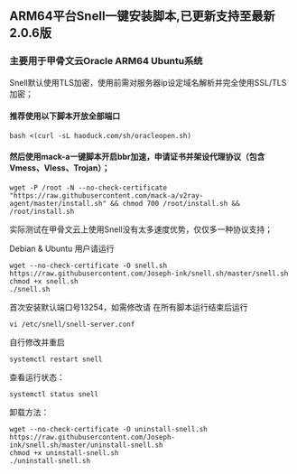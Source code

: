 ## ARM64平台Snell一键安装脚本,已更新支持至最新2.0.6版

### 主要用于甲骨文云Oracle ARM64 Ubuntu系统

Snell默认使用TLS加密，使用前需对服务器ip设定域名解析并完全使用SSL/TLS加密；

#### 推荐使用以下脚本开放全部端口

```
bash <(curl -sL haoduck.com/sh/oracleopen.sh)
```

#### 然后使用mack-a一键脚本开启bbr加速，申请证书并架设代理协议（包含Vmess、Vless、Trojan）；

```
wget -P /root -N --no-check-certificate "https://raw.githubusercontent.com/mack-a/v2ray-agent/master/install.sh" && chmod 700 /root/install.sh && /root/install.sh
```

实际测试在甲骨文云上使用Snell没有太多速度优势，仅仅多一种协议支持；

Debian & Ubuntu 用户请运行

```
wget --no-check-certificate -O snell.sh https://raw.githubusercontent.com/Joseph-ink/snell.sh/master/snell.sh
chmod +x snell.sh
./snell.sh
```



首次安装默认端口号13254，如需修改请
在所有脚本运行结束后运行

```
vi /etc/snell/snell-server.conf
```

自行修改并重启
```
systemctl restart snell
```

查看运行状态：

```
systemctl status snell
```

卸载方法：

```
wget --no-check-certificate -O uninstall-snell.sh https://raw.githubusercontent.com/Joseph-ink/snell.sh/master/uninstall-snell.sh
chmod +x uninstall-snell.sh
./uninstall-snell.sh
```
